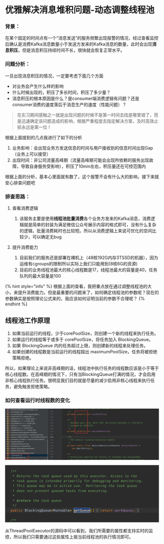 # 优雅解决消息堆积问题-动态调整线程池

### 背景：

在某个固定的时间点有一个“消息发送”的服务频繁出现报警的情况，经过查看监控后确认是消费Kafka消息数量小于发送方发来的Kafka消息的数量，此时会出现**消息积压**，但是消息积压持续时间不长，很快就会恢复正常水平。

### 问题分析：

一旦出现消息积压的情况，一定要考虑下面几个方面

* 对业务会产生什么样的影响
* 什么时候出现的，积压了多长时间，积压了多少量？
* 消息积压的根本原因是什么？是consumer端消费逻辑有问题？还是consumer消费的速度落后于消息生产的速度（性能问题）？

> 在实习期间感触之一就是出现问题的时候不是第一时间去找是哪里错了，而是迅速确定该问题造成的影响，根据严重程度去指定解决方案，及时高效止损永远是第一位！

根据上面提到的几点我进行了如下的分析

1. 业务影响：会出现业务方发送信息的时间与用户接收到的信息时间出现Gap（业务上可以接受）
2. 出现时间：非公司流量高峰期（流量高峰期可能会出现所依赖的服务出现故障，导致自身服务受影响），积压了10min左右，积压量还在可控范围内

根据上面的分析，基本心里面就有数了，这个报警不会有什么大的影响，接下来就安心排查问题吧

### 排查思路：

1. 查看消费逻辑

   1. 该服务主要是使用**线程池批量消费**各个业务方发来的Kafka消息，消费逻辑就是简单的封装为满足微信公众号展示内容的格式即可，没有什么复杂的逻辑，批量消费耗时也比较短。所以从消费逻辑上来说可优化的空间比较少，可以确定无bug

2. 提升消费能力
   1. 目前我们的服务还是部署在裸机上（48核192G内存3TSSD的机器），因为运维有cgroups的限制所以实际上我们只能用到\(8核6G的资源\)
   2. 目前的业务线程池最大的核心线程数是17，线程池最大的容量是40，任务队列的最大容量是100

{% hint style="info" %}
根据上面的查看，我把重点放在通过调整线程池的大小，来提升消费能力。但是最重要的问题来了，如何确定线程池的参数呢？现在的参数确实是按照理论公式来的，我应该如何证明当前的参数不合理呢？
{% endhint %}

## 线程池工作原理

1. 如果当前运行的线程，少于corePoolSize，则创建一个新的线程来执行任务。
2. 如果运行的线程等于或多于 corePoolSize，将任务加入 BlockingQueue。
3. 如果 BlockingQueue 内的任务超过上限，则创建新的线程来处理任务。
4. 如果创建的线程数是当前运行的线程超出 maximumPoolSize，任务将被拒绝策略拒绝。

所以，如果理论上来说非高峰期的话，线程池中执行任务的线程数应该是小于等于核心线程数。在高峰期的情况下，只有当BlockingQueue打满的情况，才会启用非核心线程执行任务。很明显我们目的就是尽量的减少启用非核心线程来执行任务，避免触发拒绝策略。

### 如何查看运行时线程数的变化

![&#x83B7;&#x53D6;&#x6838;&#x5FC3;&#x7EBF;&#x7A0B;&#x6570;&#x548C;&#x6700;&#x5927;&#x7EBF;&#x7A0B;&#x6570;](.gitbook/assets/image%20%285%29.png)

![&#x83B7;&#x53D6;&#x4EFB;&#x52A1;&#x961F;&#x5217;&#x7684;&#x4FE1;&#x606F;](.gitbook/assets/image%20%287%29.png)

从ThreadPoolExecutor的源码中可以看到，我们所需要的属性都支持实时的监控，所以我们只需要通过这些属性上报当前线程池的执行情况即可。

#### 





